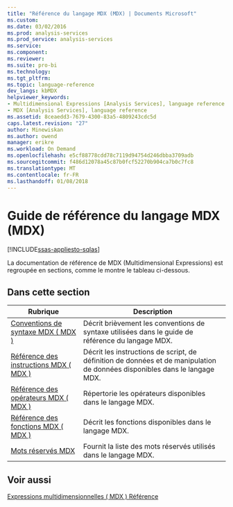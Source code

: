```yaml
---
title: "Référence du langage MDX (MDX) | Documents Microsoft"
ms.custom: 
ms.date: 03/02/2016
ms.prod: analysis-services
ms.prod_service: analysis-services
ms.service: 
ms.component: 
ms.reviewer: 
ms.suite: pro-bi
ms.technology: 
ms.tgt_pltfrm: 
ms.topic: language-reference
dev_langs: kbMDX
helpviewer_keywords:
- Multidimensional Expressions [Analysis Services], language reference
- MDX [Analysis Services], language reference
ms.assetid: 8ceaedd3-7679-4300-83a5-4809243cdc5d
caps.latest.revision: "27"
author: Minewiskan
ms.author: owend
manager: erikre
ms.workload: On Demand
ms.openlocfilehash: e5cf88778cdd78c7119d94754d246dbba3709adb
ms.sourcegitcommit: f486d12078a45c87b0fcf52270b904ca7b0c7fc8
ms.translationtype: MT
ms.contentlocale: fr-FR
ms.lasthandoff: 01/08/2018
---
```

# <a name="mdx-language-reference-mdx"></a>Guide de référence du langage MDX (MDX)
[!INCLUDE[ssas-appliesto-sqlas](../includes/ssas-appliesto-sqlas.md)]

  La documentation de référence de MDX (Multidimensional Expressions) est regroupée en sections, comme le montre le tableau ci-dessous.  
  
## <a name="in-this-section"></a>Dans cette section  
  
|Rubrique|Description|  
|-----------|-----------------|  
|[Conventions de syntaxe MDX &#40; MDX &#41;](../mdx/mdx-syntax-conventions-mdx.md)|Décrit brièvement les conventions de syntaxe utilisées dans le guide de référence du langage MDX.|  
|[Référence des instructions MDX &#40; MDX &#41;](../mdx/mdx-statement-reference-mdx.md)|Décrit les instructions de script, de définition de données et de manipulation de données disponibles dans le langage MDX.|  
|[Référence des opérateurs MDX &#40; MDX &#41;](../mdx/mdx-operator-reference-mdx.md)|Répertorie les opérateurs disponibles dans le langage MDX.|  
|[Référence des fonctions MDX &#40; MDX &#41;](../mdx/mdx-function-reference-mdx.md)|Décrit les fonctions disponibles dans le langage MDX.|  
|[Mots réservés MDX](../mdx/mdx-reserved-words.md)|Fournit la liste des mots réservés utilisés dans le langage MDX.|  
  
## <a name="see-also"></a>Voir aussi  
 [Expressions multidimensionnelles &#40; MDX &#41; Référence](../mdx/multidimensional-expressions-mdx-reference.md)  
  
  
